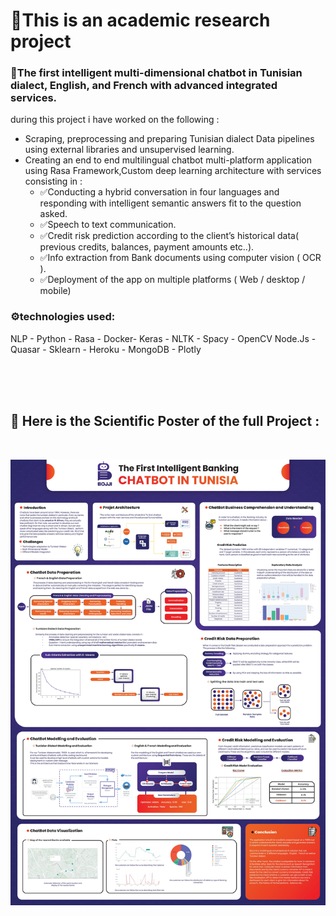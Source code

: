 # 🎯This is an academic research project 
### 💬The first intelligent multi-dimensional chatbot in Tunisian dialect, English, and French with advanced integrated services.
during this project i have worked on the following : <br>
* Scraping, preprocessing and preparing Tunisian dialect Data pipelines
using external libraries and unsupervised learning. <br>
* Creating an end to end multilingual chatbot multi-platform
application using Rasa Framework,Custom deep learning architecture
with services consisting in :<br>
  * ✅Conducting a hybrid conversation in four languages and responding with intelligent semantic answers fit to the question asked.
  * ✅Speech to text communication.
  * ✅Credit risk prediction according to the client’s historical data( previous credits, balances, payment amounts etc..).
  * ✅Info extraction from Bank documents using computer vision ( OCR ).
  * ✅Deployment of the app on multiple platforms ( Web / desktop / mobile)

### ⚙️technologies used:
NLP - Python - Rasa - Docker- Keras - NLTK - Spacy - OpenCV
Node.Js - Quasar - Sklearn - Heroku - MongoDB - Plotly



<br />
<br />
<br />

## 🎯 Here is the Scientific Poster of the full Project :
<br />

![alt text](poster.jpg?raw=true)

